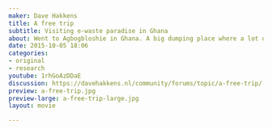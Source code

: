 ```yaml
---
maker: Dave Hakkens
title: A free trip
subtitle: Visiting e-waste paradise in Ghana
about: Went to Agbogbloshie in Ghana. A big dumping place where a lot of our old electronics end up. People use this stuff to hack and build new things, fascinating place.
date: 2015-10-05 18:06
categories:
- original
- research
youtube: 1rhGoAzDDaE
discussion: https://davehakkens.nl/community/forums/topic/a-free-trip/
preview: a-free-trip.jpg
preview-large: a-free-trip-large.jpg
layout: movie

---
```

